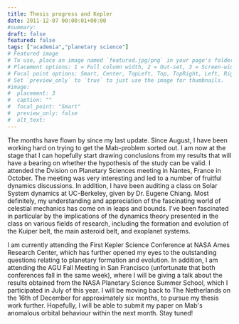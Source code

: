 ```yaml
---
title: Thesis progress and Kepler
date: 2011-12-07 00:00:01+00:00
#summary:
draft: false
featured: false
tags: ["academia","planetary science"]
# Featured image
# To use, place an image named `featured.jpg/png` in your page's folder.
# Placement options: 1 = Full column width, 2 = Out-set, 3 = Screen-width
# Focal point options: Smart, Center, TopLeft, Top, TopRight, Left, Right, BottomLeft, Bottom, BottomRight
# Set `preview_only` to `true` to just use the image for thumbnails.
#image:
#  placement: 3
#  caption: ""
#  focal_point: "Smart"
#  preview_only: false
#  alt_text:
---
```


The months have flown by since my last update. Since August, I have been working hard on trying to get the Mab-problem sorted out. I am now at the stage that I can hopefully start drawing conclusions from my results that will have a bearing on whether the hypothesis of the study can be valid. I attended the Dvision on Planetary Sciences meeting in Nantes, France in October. The meeting was very interesting and led to a number of fruitful dynamics discussions. In addition, I have been auditing a class on Solar System dynamics at UC-Berkeley, given by Dr. Eugene Chiang. Most definitely, my understanding and appreciation of the fascinating world of celestial mechanics has come on in leaps and bounds. I've been fascinated in particular by the implications of the dynamics theory presented in the class on various fields of research, including the formation and evolution of the Kuiper belt, the main asteroid belt, and exoplanet systems.

I am currently attending the First Kepler Science Conference at NASA Ames Research Center, which has further opened my eyes to the outstanding questions relating to planetary formation and evolution. In addition, I am attending the AGU Fall Meeting in San Francisco (unfortunate that both conferences fall in the same week), where I will be giving a talk about the results obtained from the NASA Planetary Science Summer School, which I participated in July of this year. I will be moving back to The Netherlands on the 16th of December for approximately six months, to pursue my thesis work further. Hopefully, I will be able to submit my paper on Mab's anomalous orbital behaviour within the next month. Stay tuned!
